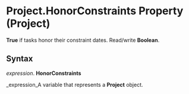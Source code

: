 
# Project.HonorConstraints Property (Project)

 **True** if tasks honor their constraint dates. Read/write **Boolean**.


## Syntax

 _expression_. **HonorConstraints**

 _expression_A variable that represents a  **Project** object.

